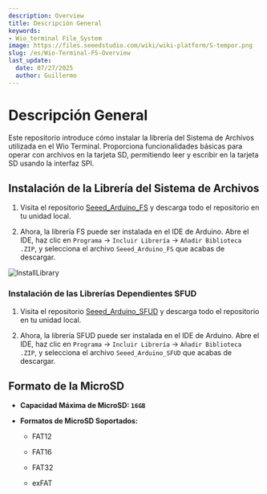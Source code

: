```yaml
---
description: Overview
title: Descripción General
keywords:
- Wio_terminal File_System
image: https://files.seeedstudio.com/wiki/wiki-platform/S-tempor.png
slug: /es/Wio-Terminal-FS-Overview
last_update:
  date: 07/27/2025
  author: Guillermo
---
```


# Descripción General

Este repositorio introduce cómo instalar la librería del Sistema de Archivos utilizada en el Wio Terminal. Proporciona funcionalidades básicas para operar con archivos en la tarjeta SD, permitiendo leer y escribir en la tarjeta SD usando la interfaz SPI.

## Instalación de la Librería del Sistema de Archivos

1. Visita el repositorio [Seeed_Arduino_FS](https://github.com/Seeed-Studio/Seeed_Arduino_FS/tree/master) y descarga todo el repositorio en tu unidad local.

2. Ahora, la librería FS puede ser instalada en el IDE de Arduino. Abre el IDE, haz clic en `Programa` -> `Incluir Librería` -> `Añadir Biblioteca .ZIP`, y selecciona el archivo `Seeed_Arduino_FS` que acabas de descargar.

![InstallLibrary](https://files.seeedstudio.com/wiki/Wio-Terminal/img/Xnip2019-11-21_15-50-13.jpg)

### Instalación de las Librerías Dependientes SFUD

1. Visita el repositorio [Seeed_Arduino_SFUD](https://github.com/Seeed-Studio/Seeed_Arduino_SFUD) y descarga todo el repositorio en tu unidad local.

2. Ahora, la librería SFUD puede ser instalada en el IDE de Arduino. Abre el IDE, haz clic en `Programa` -> `Incluir Librería` -> `Añadir Biblioteca .ZIP`, y selecciona el archivo `Seeed_Arduino_SFUD` que acabas de descargar.

## Formato de la MicroSD

- **Capacidad Máxima de MicroSD: `16GB`**

- **Formatos de MicroSD Soportados:**

  - FAT12

  - FAT16

  - FAT32

  - exFAT
